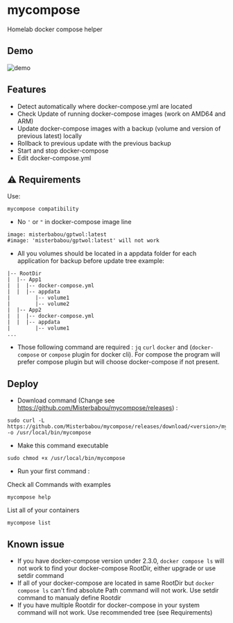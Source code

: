 # mycompose

Homelab docker compose helper

## Demo

![demo](./assets/demo.gif)

## Features

- Detect automatically where docker-compose.yml are located
- Check Update of running docker-compose images (work on AMD64 and ARM)
- Update docker-compose images with a backup (volume and version of previous latest) locally
- Rollback to previous update with the previous backup
- Start and stop docker-compose
- Edit docker-compose.yml 

## :warning: Requirements

Use: 
```
mycompose compatibility
```

- No `'` or `"` in docker-compose image line
```
image: misterbabou/gptwol:latest
#image: 'misterbabou/gptwol:latest' will not work
```
- All you volumes should be located in a appdata folder for each application for backup before update
tree example:
```
|-- RootDir
|  |-- App1
|  |  |-- docker-compose.yml
|  |  |-- appdata
|        |-- volume1
|        |-- volume2
|  |-- App2
|  |  |-- docker-compose.yml
|  |  |-- appdata
|        |-- volume1
...
```
- Those following command are required : `jq` `curl` `docker` and (`docker-compose` or `compose` plugin for docker cli). For compose the program will prefer compose plugin but will choose docker-compose if not present.

## Deploy

- Download command (Change <version> see https://github.com/Misterbabou/mycompose/releases) : 
```
sudo curl -L https://github.com/Misterbabou/mycompose/releases/download/<version>/mycompose -o /usr/local/bin/mycompose
```

- Make this command executable
```
sudo chmod +x /usr/local/bin/mycompose
```

- Run your first command :

Check all Commands with examples
```
mycompose help
```

List all of your containers
```
mycompose list
```


## Known issue 

- If you have docker-compose version under 2.3.0, `docker compose ls` will not work to find your docker-compose RootDir, either upgrade or use setdir command
- If all of your docker-compose are located in same RootDir but `docker compose ls` can't find absolute Path command will not work. Use setdir command to manualy define Rootdir 
- If you have multiple Rootdir for docker-compose in your system command will not work. Use recommended tree (see Requirements)

